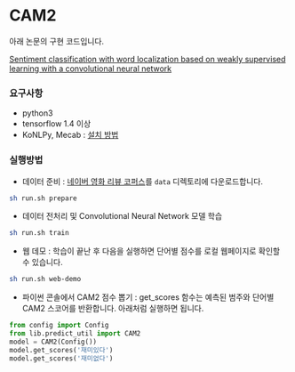 # CAM2
아래 논문의 구현 코드입니다.

[Sentiment classification with word localization based on weakly supervised learning with a convolutional neural network](https://www.sciencedirect.com/science/article/abs/pii/S0950705118301710)

### 요구사항

- python3
- tensorflow 1.4 이상
- KoNLPy, Mecab : [설치 방법](http://konlpy.org/en/latest/install/)

### 실행방법

- 데이터 준비 : [네이버 영화 리뷰 코퍼스](https://github.com/e9t/nsmc)를 `data` 디렉토리에 다운로드합니다.

```bash
sh run.sh prepare
```

- 데이터 전처리 및 Convolutional Neural Network 모델 학습

```bash
sh run.sh train
```

- 웹 데모 : 학습이 끝난 후 다음을 실행하면 단어별 점수를 로컬 웹페이지로 확인할 수 있습니다.

```bash
sh run.sh web-demo
```

- 파이썬 콘솔에서 CAM2 점수 뽑기 : get_scores 함수는 예측된 범주와 단어별 CAM2 스코어를 반환합니다. 아래처럼 실행하면 됩니다.

```python
from config import Config
from lib.predict_util import CAM2
model = CAM2(Config())
model.get_scores('재미있다')
model.get_scores('재미없다')
```